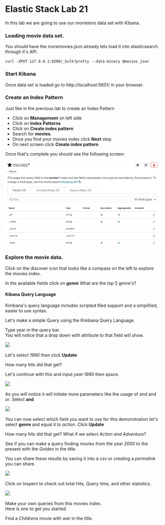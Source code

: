 # Elastic Stack Lab 21
In this lab we are going to use our movielens data set with Kibana.


### Loading movie data set.
You should have the moremovies.json already lets load it into elasticsearch through it's API.

```
curl -XPUT 127.0.0.1:9200/_bulk?pretty --data-binary @movies.json
```

### Start Kibana

Once data set is loaded go to http://localhost:5601/ in your browser.

###  Create an Index Pattern

Just like in the previous lab to create an Index Pattern
- Click on **Management** on left side
 - Click on **Index Patterns**
  - Click on  **Create index pattern**
   - Search for **movies**.  
   - Once you find your movies index click **Next** step
   - On next screen click **Create index pattern**

Once that's complete you should see the following screen:

![](index/kibana-movies.png)

### Explore the movie data.  

Click on the discover icon that looks like a compass on the left to explore the movies index.

In the available fields click on  **genre**
What are the top 5 genre's?

#### Kibana Query Language
Kimbana's query language includes scripted filed support and a simplified, easier to use syntax.  

Let's make a simple Query using the Kimbana Query Language.

Type year in the query bar.  
You will notice that a drop down with attribute to that field will show.  

![](index/kibana-movies-2.png)

Let's select *1990* then click **Update**

How many hits did that get?

Let's continue with this and input *year:1990* then space.  

![](index/kibana-movies-3.png)

As you will notice it will initiate more parameters like the usage of *and* and *or*.  Select **and**

![](index/kibana-movies-4.png)

You can now select which field you want to use for this demonstration let's select **genre** and equal it to *action*.  Click **Update**

How many hits did that get?
What if we select *Action and Adventure*?

See if you can make a query finding movies from the year *2000* to the present with the *Golden* in the title.

You can share these results by saving it into a *csv* or creating a *permalink*  you can share.  

![](index/kibana-movies-5.png)

Click on Inspect to check out total Hits, Query time, and other statistics.  

![](index/kibana-6.png)

Make your own queries from this movies index.  
Here is one to get you started.  

Find a *Childrens* movie with *war* in the title.    

